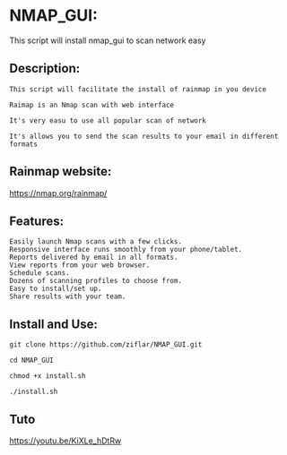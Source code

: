 # NMAP_GUI:
This script will install nmap_gui to scan network easy

## Description:
    This script will facilitate the install of rainmap in you device

    Raimap is an Nmap scan with web interface

    It's very easu to use all popular scan of network

    It's allows you to send the scan results to your email in different formats

## Rainmap website:
https://nmap.org/rainmap/
 
## Features:
 
    Easily launch Nmap scans with a few clicks.
    Responsive interface runs smoothly from your phone/tablet.
    Reports delivered by email in all formats.
    View reports from your web browser.
    Schedule scans.
    Dozens of scanning profiles to choose from.
    Easy to install/set up.
    Share results with your team.
    
## Install and Use:

    git clone https://github.com/ziflar/NMAP_GUI.git 

    cd NMAP_GUI

    chmod +x install.sh

    ./install.sh

## Tuto
https://youtu.be/KiXLe_hDtRw

